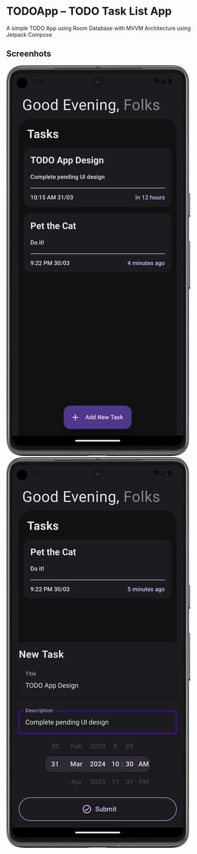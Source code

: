 # TODOApp – TODO Task List App
A simple TODO App using Room Database with MVVM Architecture using Jetpack Compose
    
## Screenhots

![Home](https://github.com/VishnuSanal/TODOApp/blob/master/screenshots/home.png)
![Add](https://github.com/VishnuSanal/TODOApp/blob/master/screenshots/add.png)